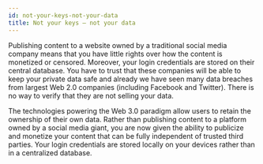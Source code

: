 ```yaml
---
id: not-your-keys-not-your-data
title: Not your keys – not your data
---
```


Publishing content to a website owned by a traditional social media company means that you
have little rights over how the content is monetized or censored. Moreover, your login
credentials are stored on their central database. You have to trust that these companies will be
able to keep your private data safe and already we have seen many data breaches from largest
Web 2.0 companies (including Facebook and Twitter). There is no way to verify that they are not
selling your data.

The technologies powering the Web 3.0 paradigm allow users to retain the ownership of their
own data. Rather than publishing content to a platform owned by a social media giant, you are
now given the ability to publicize and monetize your content that can be fully independent of
trusted third parties. Your login credentials are stored locally on your devices rather than in a
centralized database.